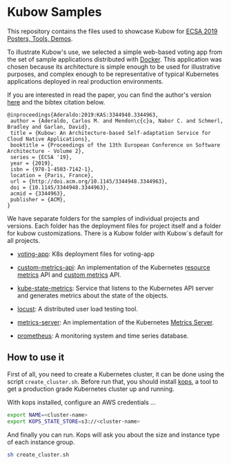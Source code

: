 # Kubow Samples

This repository contains the files used to showcase Kubow for [ECSA 2019 Posters, Tools, Demos](https://ecsa2019.univ-lille.fr/tracks/posters-tools-demos).

To illustrate Kubow's use, we selected a simple web-based voting app from the set of sample applications distributed with [Docker](https://github.com/dockersamples/example-voting-app). This application was chosen because its architecture is simple enough to be used for illustrative purposes, and complex enough to be representative of typical Kubernetes applications deployed in real production environments.

If you are interested in read the paper, you can find the author's version [here](https://www.researchgate.net/publication/334279777_Kubow_An_Architecture-Based_Self-Adaptation_Service_for_Cloud_Native_Applications) and the bibtex citation below.

```
@inproceedings{Aderaldo:2019:KAS:3344948.3344963,
 author = {Aderaldo, Carlos M. and Mendon\c{c}a, Nabor C. and Schmerl, Bradley and Garlan, David},
 title = {Kubow: An Architecture-based Self-adaptation Service for Cloud Native Applications},
 booktitle = {Proceedings of the 13th European Conference on Software Architecture - Volume 2},
 series = {ECSA '19},
 year = {2019},
 isbn = {978-1-4503-7142-1},
 location = {Paris, France},
 url = {http://doi.acm.org/10.1145/3344948.3344963},
 doi = {10.1145/3344948.3344963},
 acmid = {3344963},
 publisher = {ACM},
}
```

We have separate folders for the samples of individual projects and versions. Each folder has the deployment files for project itself
and a folder for kubow customizations. There is a Kubow folder with Kubow`s default for all projects.

* [voting-app](https://github.com/dockersamples/example-voting-app): K8s deployment files for voting-app

* [custom-metrics-api](https://github.com/DirectXMan12/k8s-prometheus-adapter): An implementation of the Kubernetes [resource metrics](https://github.com/kubernetes/community/blob/master/contributors/design-proposals/instrumentation/resource-metrics-api.md) API and [custom metrics](https://github.com/kubernetes/community/blob/master/contributors/design-proposals/instrumentation/custom-metrics-api.md) API.

* [kube-state-metrics](https://github.com/kubernetes/kube-state-metrics): Service that listens to the Kubernetes API server and generates metrics about the state of the objects.

* [locust](https://github.com/locustio/locust): A distributed user load testing tool.

* [metrics-server](https://github.com/kubernetes-incubator/metrics-server): An implementation of the Kubernetes [Metrics Server](https://kubernetes.io/docs/tasks/debug-application-cluster/resource-metrics-pipeline/#metrics-server).

* [prometheus](https://github.com/prometheus/prometheus): A monitoring system and time series database.

## How to use it

First of all, you need to create a Kubernetes cluster, it can be done using the script `create_cluster.sh`. Before run that, you should install [kops](https://github.com/kubernetes/kops), a tool to get a production grade Kubernetes cluster up and running.

With kops installed, configure an AWS credentials ...

```sh
export NAME=<cluster-name>
export KOPS_STATE_STORE=s3://<cluster-name>
```

And finally you can run. Kops will ask you about the size and instance type of each instance group.

```sh
sh create_cluster.sh
```

